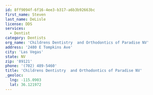 ```yaml
---
id: 8ff9094f-6f16-4ee3-b317-a6b3b92663bc
first_name: Steven
last_name: DeLisle
license: DDS
services:
  - Dentist
category: Dentists
org_name: 'Childrens Dentistry  and Orthodontics of Paradise NV'
address: '2480 E Tompkins Ave'
city: 'Las Vegas'
state: NV
zip: '89121'
phone: '(702) 489-5460'
title: 'Childrens Dentistry  and Orthodontics of Paradise NV'
_geoloc:
  lng: -115.0903
  lat: 36.121972
---
```


